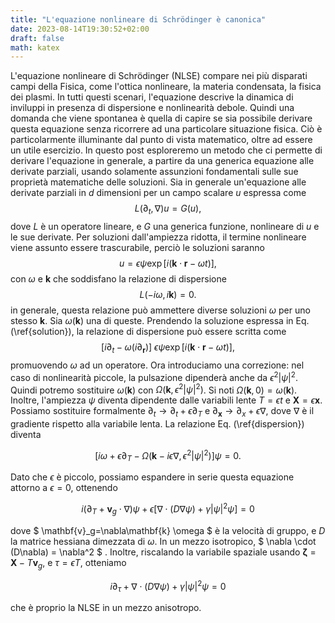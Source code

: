 ```yaml
---
title: "L'equazione nonlineare di Schrödinger è canonica"
date: 2023-08-14T19:30:52+02:00
draft: false
math: katex
---
```

L'equazione nonlineare di Schrödinger (NLSE) compare nei più disparati campi della Fisica, come l'ottica nonlineare, la materia condensata, la fisica dei plasmi. In tutti questi scenari, l'equazione descrive la dinamica di inviluppi in presenza di dispersione e nonlinearità debole. Quindi una domanda che viene spontanea è quella di capire se sia possibile derivare questa equazione senza ricorrere ad una particolare situazione fisica. Ciò è particolarmente illuminante dal punto di vista matematico, oltre ad essere un utile esercizio. In questo post esploreremo un metodo che ci permette di derivare l'equazione in generale, a partire da una generica equazione alle derivate parziali, usando solamente assunzioni fondamentali sulle sue proprietà matematiche delle soluzioni. 
Sia in generale un'equazione alle derivate parziali in $d$ dimensioni per un campo scalare $u$ espressa come 
$$
    L(\partial_t, \nabla)u = G(u),
$$
dove $L$ è un operatore lineare, e $G$ una generica funzione, nonlineare di $u$ e le sue derivate.
Per soluzioni dall'ampiezza ridotta, il termine nonlineare viene assunto essere trascurabile, perciò le soluzioni saranno
$$
    u = \epsilon\psi \exp[i(\mathbf{k} \cdot \mathbf{r} - \omega t)],
$$
con $\omega$ e $\mathbf{k}$ che soddisfano la relazione di dispersione
$$
    L(-i\omega, i\mathbf{k}) = 0.
$$
in generale, questa relazione può ammettere diverse soluzioni $\omega$ per uno stesso $\mathbf{k}$. Sia $\omega(\mathbf{k})$ una di queste.
Prendendo la soluzione espressa in Eq. (\ref{solution}), la relazione di dispersione può essere scritta come 
$$
    [i\partial_t - \omega(i\partial_{\mathbf{r}})] \ \epsilon\psi\exp[i(\mathbf{k} \cdot \mathbf{r} - \omega t)],
$$
promuovendo $\omega$ ad un operatore.
Ora introduciamo una correzione: nel caso di nonlinearità piccole, la pulsazione dipenderà anche da $\epsilon^2 |\psi|^2$. Quindi potremo sostituire $\omega(\mathbf{k})$ con $\Omega(\mathbf{k}, \epsilon^2|\psi|^2)$. Si noti $\Omega(\mathbf{k}, 0)=\omega(\mathbf{k})$.
Inoltre, l'ampiezza $\psi$ diventa dipendente dalle variabili lente $T=\epsilon t$ e $\mathbf{X} = \epsilon \mathbf{x}$. Possiamo sostituire formalmente $\partial_t \longrightarrow \partial_t + \epsilon\partial_T$ e $\partial_{\mathbf{x}} \longrightarrow \partial_{x}+\epsilon \nabla$, dove $\nabla$ è il gradiente rispetto alla variabile lenta. 
La relazione Eq. (\ref{dispersion}) diventa

$$
    [i\omega + \epsilon \partial_T - \Omega(\mathbf{k}-i\epsilon\nabla, \epsilon^2|\psi|^2)]\psi = 0.
$$

Dato che $\epsilon$ è piccolo, possiamo espandere in serie questa equazione attorno a $\epsilon=0$, ottenendo

$$
    i(\partial_T + \mathbf{v}_g \cdot \nabla)\psi + \epsilon[\nabla \cdot (D\nabla\psi) + \gamma|\psi|^2\psi]=0
$$

dove $ \mathbf{v}_g=\nabla\mathbf{k} \omega $ è la velocità di gruppo, e $D$ la matrice hessiana dimezzata di $\omega$. 
In un mezzo isotropico, $ \nabla \cdot (D\nabla) = \nabla^2 $ . Inoltre, riscalando la variabile spaziale usando  $\mathbf{\zeta} = \mathbf{X} - T\mathbf{v}_g$, e $\tau = \epsilon T$, otteniamo

$$
    i\partial_\tau +\nabla \cdot (D\nabla\psi) + \gamma |\psi|^2 \psi = 0
$$

che è proprio la NLSE in un mezzo anisotropo.